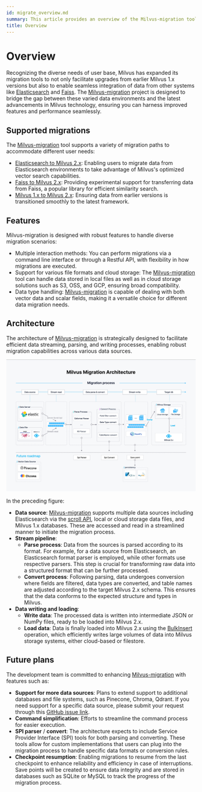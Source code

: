 ```yaml
---
id: migrate_overview.md
summary: This article provides an overview of the Milvus-migration tool, including supported migrations, features, and architecture.
title: Overview
---
```


# Overview

Recognizing the diverse needs of user base, Milvus has expanded its migration tools to not only facilitate upgrades from earlier Milvus 1.x versions but also to enable seamless integration of data from other systems like [Elasticsearch](https://www.elastic.co/guide/en/elasticsearch/reference/current/elasticsearch-intro.html) and [Faiss](https://github.com/facebookresearch/faiss). The [Milvus-migration](https://github.com/zilliztech/milvus-migration) project is designed to bridge the gap between these varied data environments and the latest advancements in Milvus technology, ensuring you can harness improved features and performance seamlessly.

## Supported migrations

The [Milvus-migration](https://github.com/zilliztech/milvus-migration) tool supports a variety of migration paths to accommodate different user needs:

- [Elasticsearch to Milvus 2.x](es2m.md): Enabling users to migrate data from Elasticsearch environments to take advantage of Milvus's optimized vector search capabilities.
- [Faiss to Milvus 2.x](f2m.md): Providing experimental support for transferring data from Faiss, a popular library for efficient similarity search.
- [Milvus 1.x to Milvus 2.x](m2m.md): Ensuring data from earlier versions is transitioned smoothly to the latest framework.

## Features

Milvus-migration is designed with robust features to handle diverse migration scenarios:

- Multiple interaction methods: You can perform migrations via a command line interface or through a Restful API, with flexibility in how migrations are executed.
- Support for various file formats and cloud storage: The [Milvus-migration](https://github.com/zilliztech/milvus-migration) tool can handle data stored in local files as well as in cloud storage solutions such as S3, OSS, and GCP, ensuring broad compatibility.
- Data type handling: [Milvus-migration](https://github.com/zilliztech/milvus-migration) is capable of dealing with both vector data and scalar fields, making it a versatile choice for different data migration needs.

## Architecture

The architecture of [Milvus-migration](https://github.com/zilliztech/milvus-migration) is strategically designed to facilitate efficient data streaming, parsing, and writing processes, enabling robust migration capabilities across various data sources.

![Milvus-migration architecture](../../../assets/milvus-migration-architecture.jpeg)

In the preceding figure:

- **Data source**: [Milvus-migration](https://github.com/zilliztech/milvus-migration) supports multiple data sources including Elasticsearch via the [scroll API](https://www.elastic.co/guide/en/elasticsearch/reference/current/scroll-api.html), local or cloud storage data files, and Milvus 1.x databases. These are accessed and read in a streamlined manner to initiate the migration process.
- **Stream pipeline**:
    - **Parse process**: Data from the sources is parsed according to its format. For example, for a data source from Elasticsearch, an Elasticsearch format parser is employed, while other formats use respective parsers. This step is crucial for transforming raw data into a structured format that can be further processed.
    - **Convert process**: Following parsing, data undergoes conversion where fields are filtered, data types are converted, and table names are adjusted according to the target Milvus 2.x schema. This ensures that the data conforms to the expected structure and types in Milvus.
- **Data writing and loading**:
    - **Write data**: The processed data is written into intermediate JSON or NumPy files, ready to be loaded into Milvus 2.x.
    - **Load data**: Data is finally loaded into Milvus 2.x using the [BulkInsert](https://milvus.io/api-reference/pymilvus/v2.4.x/ORM/utility/do_bulk_insert.md) operation, which efficiently writes large volumes of data into Milvus storage systems, either cloud-based or filestore.

## Future plans

The development team is committed to enhancing [Milvus-migration](https://github.com/zilliztech/milvus-migration) with features such as:

- **Support for more data sources**: Plans to extend support to additional databases and file systems, such as Pinecone, Chroma, Qdrant. If you need support for a specific data source, please submit your request through this [GitHub issue link](https://github.com/zilliztech/milvus-migration/issues).
- **Command simplification**: Efforts to streamline the command process for easier execution.
- **SPI parser** / **convert**: The architecture expects to include Service Provider Interface (SPI) tools for both parsing and converting. These tools allow for custom implementations that users can plug into the migration process to handle specific data formats or conversion rules.
- **Checkpoint resumption**: Enabling migrations to resume from the last checkpoint to enhance reliability and efficiency in case of interruptions. Save points will be created to ensure data integrity and are stored in databases such as SQLite or MySQL to track the progress of the migration process.